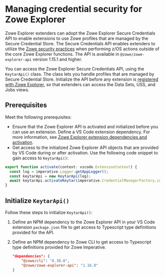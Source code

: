 # Managing credential security for Zowe Explorer

Zowe Explorer extenders can adopt the Zowe Explorer Secure Credentials API to enable extensions to use Zowe profiles that are managed by the Secure Credential Store. The Secure Credentials API enables extenders to utilize the [Zowe security practices](https://docs.zowe.org/stable/user-guide/cli-scsplugin/) when performing z/OS actions outside of the core Zowe Explorer functions. The API is available in `@zowe/zowe-explorer-api` version 1.15.1 and higher.

You can access the Zowe Explorer Secure Credentials API, using the `KeytarApi()` class. The class lets you handle profiles that are managed by Secure Credential Store. Initialize the API before any extension is [registered with Zowe Explorer](../README-Extending.md#accessing-the-zowe-explorer-extender-api), so that extenders can access the Data Sets, USS, and Jobs views.

## Prerequisites

Meet the following prerequisites:

- Ensure that the Zowe Explorer API is activated and initialized before you can use an extension. Define a VS Code extension dependency. For more information, see [Zowe Explorer extension dependencies and activation](../README-Extending.md#zowe-explorer-extension-dependencies-and-activation).
- Get access to the initialized Zowe Explorer API objects that are provided by VS Code during or after activation. Use the following code snippet to gain access to `KeytarApi()`:

```typescript
export function activate(context: vscode.ExtensionContext) {
  const log = imperative.Logger.getAppLogger();
  const keytarApi = new KeytarApi(log);
  await keytarApi.activateKeytar(imperative.CredentialManagerFactory.initialized, EnvironmentManager.isTheia());
}
```

## Initialize `KeytarApi()`

Follow these steps to initialize `KeytarApi()`:

1. Define an NPM dependency to the Zowe Explorer API in your VS Code extension `package.json` file to get access to Typescript type definitions provided for the API.
2. Define an NPM dependency to Zowe CLI to get access to Typescript type definitions provided for Zowe Imperative.

   ```json
   "dependencies": {
       "@zowe/cli": "6.30.0",
       "@zowe/zowe-explorer-api": "1.16.0"
   }
   ```

